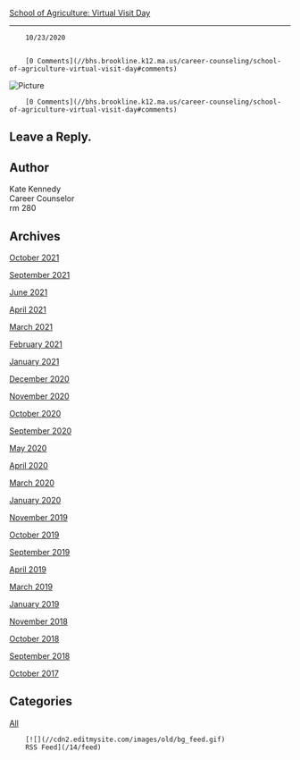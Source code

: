 [School of Agriculture: Virtual Visit Day](//bhs.brookline.k12.ma.us/career-counseling/school-of-agriculture-virtual-visit-day)

			
------------------------------------------------------------------------------------------------------------------------------------

		10/23/2020
	

		[0 Comments](//bhs.brookline.k12.ma.us/career-counseling/school-of-agriculture-virtual-visit-day#comments)
	

 ![Picture](/uploads/8/0/1/5/801512/screen-shot-2020-10-23-at-10-24-57-am_orig.png)

		[0 Comments](//bhs.brookline.k12.ma.us/career-counseling/school-of-agriculture-virtual-visit-day#comments)
	

  
  
  

Leave a Reply.
--------------

Author
------

Kate Kennedy  
Career Counselor  
​rm 280

Archives
--------

[October 2021](/career-counseling/archives/10-2021)
		  
[September 2021](/career-counseling/archives/09-2021)
		  
[June 2021](/career-counseling/archives/06-2021)
		  
[April 2021](/career-counseling/archives/04-2021)
		  
[March 2021](/career-counseling/archives/03-2021)
		  
[February 2021](/career-counseling/archives/02-2021)
		  
[January 2021](/career-counseling/archives/01-2021)
		  
[December 2020](/career-counseling/archives/12-2020)
		  
[November 2020](/career-counseling/archives/11-2020)
		  
[October 2020](/career-counseling/archives/10-2020)
		  
[September 2020](/career-counseling/archives/09-2020)
		  
[May 2020](/career-counseling/archives/05-2020)
		  
[April 2020](/career-counseling/archives/04-2020)
		  
[March 2020](/career-counseling/archives/03-2020)
		  
[January 2020](/career-counseling/archives/01-2020)
		  
[November 2019](/career-counseling/archives/11-2019)
		  
[October 2019](/career-counseling/archives/10-2019)
		  
[September 2019](/career-counseling/archives/09-2019)
		  
[April 2019](/career-counseling/archives/04-2019)
		  
[March 2019](/career-counseling/archives/03-2019)
		  
[January 2019](/career-counseling/archives/01-2019)
		  
[November 2018](/career-counseling/archives/11-2018)
		  
[October 2018](/career-counseling/archives/10-2018)
		  
[September 2018](/career-counseling/archives/09-2018)
		  
[October 2017](/career-counseling/archives/10-2017)
		  

Categories
----------

[All](/career-counseling/category/all)
	  

	
		[![](//cdn2.editmysite.com/images/old/bg_feed.gif)
		RSS Feed](/14/feed)